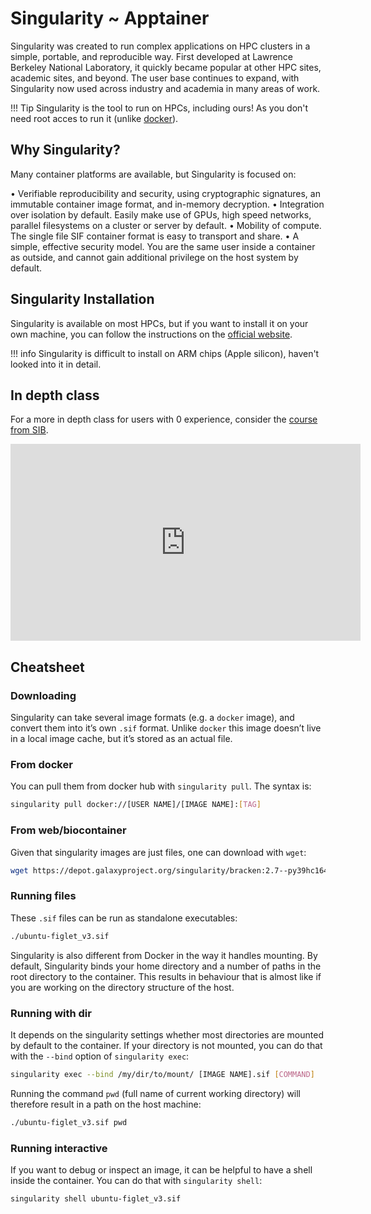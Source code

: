 # Singularity ~ Apptainer

Singularity was created to run complex applications on HPC clusters in a simple, portable, and reproducible way. 
First developed at Lawrence Berkeley National Laboratory, it quickly became popular at other HPC sites, academic sites, and beyond. 
The user base continues to expand, with Singularity now used across industry and academia in many areas of work.

!!! Tip
    Singularity is the tool to run on HPCs, including ours! As you don't need root acces to run it (unlike [docker](./docker.md)).

## Why Singularity?
Many container platforms are available, but Singularity is focused on:

•	Verifiable reproducibility and security, using cryptographic signatures, an immutable container image format, and in-memory decryption.
•	Integration over isolation by default. Easily make use of GPUs, high speed networks, parallel filesystems on a cluster or server by default.
•	Mobility of compute. The single file SIF container format is easy to transport and share.
•	A simple, effective security model. You are the same user inside a container as outside, and cannot gain additional privilege on the host system by default. 

## Singularity Installation
Singularity is available on most HPCs, but if you want to install it on your own machine, you can follow the instructions on the [official website](https://apptainer.org/docs/admin/main/installation.html).

!!! info
    Singularity is difficult to install on ARM chips (Apple silicon), haven\'t looked into it in detail. 

## In depth class
For a more in depth class for users with 0 experience, consider the [course from SIB](https://sib-swiss.github.io/containers-introduction-training/latest/course_material/apptainer/).
<iframe width="560" height="315" src="https://www.youtube.com/embed/d3kxtzUutjk" title="YouTube video player" frameborder="0" allow="accelerometer; autoplay; clipboard-write; encrypted-media; gyroscope; picture-in-picture" allowfullscreen></iframe>

## Cheatsheet
### Downloading 
Singularity can take several image formats (e.g. a `docker` image), and convert them into it’s own `.sif` format. Unlike `docker` this image doesn’t live in a local image cache, but it’s stored as an actual file.

### From docker
You can pull them from docker hub with `singularity pull`. The syntax is:
```bash
singularity pull docker://[USER NAME]/[IMAGE NAME]:[TAG]
```

### From web/biocontainer
Given that singularity images are just files, one can download with `wget`:
```bash
wget https://depot.galaxyproject.org/singularity/bracken:2.7--py39hc16433a_0
```

### Running files
These `.sif` files can be run as standalone executables:
```bash
./ubuntu-figlet_v3.sif
```

Singularity is also different from Docker in the way it handles mounting. By default, Singularity binds your home directory and a number of paths in the root directory to the container. This results in behaviour that is almost like if you are working on the directory structure of the host.

### Running with dir
It depends on the singularity settings whether most directories are mounted by default to the container. If your directory is not mounted, you can do that with the `--bind` option of `singularity exec`:

```bash
singularity exec --bind /my/dir/to/mount/ [IMAGE NAME].sif [COMMAND]
```

Running the command `pwd` (full name of current working directory) will therefore result in a path on the host machine:

```bash
./ubuntu-figlet_v3.sif pwd
```

### Running interactive
If you want to debug or inspect an image, it can be helpful to have a shell inside the container. You can do that with `singularity shell`:

```bash
singularity shell ubuntu-figlet_v3.sif
```
